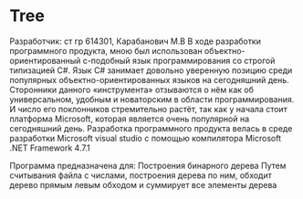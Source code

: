 # Tree
Разработчик: ст гр 614301, Карабанович М.В
В ходе разработки программного продукта, мною был использован объектно-ориентированный с-подобный язык программирования со строгой типизацией С#.
Язык С# занимает довольно уверенную позицию среди популярных объектно-ориентированных языков на сегодняшний день. Сторонники данного «инструмента» отзываются о нём как об универсальном, удобным и новаторским в области программирования. И число его поклонников стремительно растёт, так как у начала стоит платформа Microsoft, которая является очень популярной на сегодняшний день.
Разработка программного продукта велась в среде разработки Microsoft visual studio с помощью компилятора Microsoft .NET Framework 4.7.1

Программа предназначена для:
Построения бинарного дерева
Путем считывания файла с числами, построения дерева по ним,
обходит дерево прямым левым обходом и суммирует все элементы дерева
